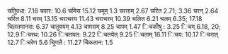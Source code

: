 चतुिवधा: 7.16 चवार: 10.6 चमिस 15.12 चमूम् 1.3 चरताम् 2.67 चरित 2.71; 3.36 चरन् 2.64 चरित 8.11 चरम् 13.15 चराचरय 11.43 चराचरम् 10.39 चलित 6.21 चलम् 6.35; 17.18 चिलतमानस: 6.37 चातुवयम् 4.13 चामसम् 8.25 चापम् 1.47 िचकीषु : 3.25 िचम् 6.18, 20; 12.9 िचरथ: 10.26 िचतयत: 9.22 िचतयेत् 9.25 िचताम् 16.11 िचय: 10.17 िचरात् 12.7 िचरेण 5.6 चूिणतै : 11.27 चेिकतान: 1.5